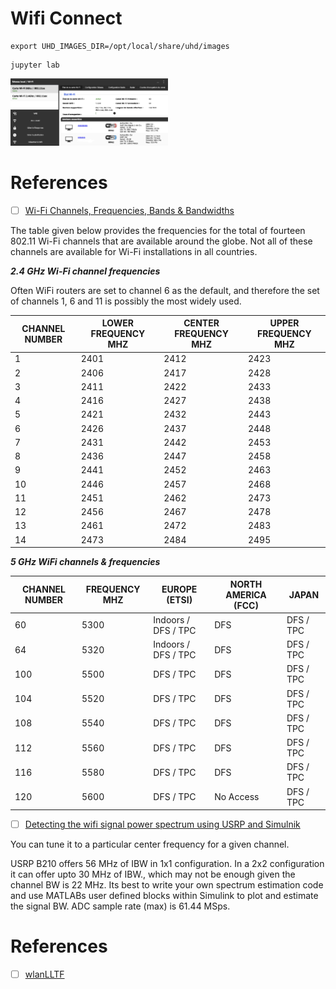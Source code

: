 # Wifi Connect


```
export UHD_IMAGES_DIR=/opt/local/share/uhd/images
```

```
jupyter lab
```

<img src=images/WIFI-card-status.png width='50%' height='50%' > </img>

# References

- [ ] [Wi-Fi Channels, Frequencies, Bands & Bandwidths](https://www.electronics-notes.com/articles/connectivity/wifi-ieee-802-11/channels-frequencies-bands-bandwidth.php)

The table given below provides the frequencies for the total of fourteen 802.11 Wi-Fi channels that are available around the globe. Not all of these channels are available for Wi-Fi installations in all countries.

***2.4 GHz Wi-Fi channel frequencies***

Often WiFi routers are set to channel 6 as the default, and therefore the set of channels 1, 6 and 11 is possibly the most widely used.
 
| CHANNEL NUMBER | LOWER FREQUENCY MHZ | CENTER FREQUENCY MHZ | UPPER FREQUENCY MHZ |
|-|-|-|-|
| 1	| 2401	| 2412	| 2423 |
| 2	| 2406	| 2417	| 2428 |
| 3	| 2411	| 2422	| 2433 |
| 4	| 2416	| 2427	| 2438 |
| 5	| 2421	| 2432	| 2443 |
| 6	| 2426	| 2437	| 2448 |
| 7	| 2431	| 2442	| 2453 |
| 8	| 2436	| 2447	| 2458 |
| 9	| 2441	| 2452	| 2463 |
| 10	| 2446	| 2457	| 2468 |
| 11	| 2451	| 2462	| 2473 |
| 12	| 2456	| 2467	| 2478 |
| 13	| 2461	| 2472	| 2483 |
| 14	| 2473	| 2484	| 2495 |

***5 GHz WiFi channels & frequencies***

| CHANNEL NUMBER	| FREQUENCY MHZ	| EUROPE (ETSI)	| NORTH AMERICA (FCC)	| JAPAN |
|-----|-------|---------------------|-----|-----------|
| 60	| 5300	| Indoors / DFS / TPC	| DFS	| DFS / TPC | 
| 64	| 5320	| Indoors / DFS / TPC	| DFS	| DFS / TPC | 
| 100	| 5500	| DFS / TPC	| DFS	| DFS / TPC | 
| 104	| 5520	| DFS / TPC	| DFS	| DFS / TPC | 
| 108	| 5540	| DFS / TPC	| DFS	| DFS / TPC | 
| 112	| 5560	| DFS / TPC	| DFS	| DFS / TPC | 
| 116	| 5580	| DFS / TPC	| DFS	| DFS / TPC | 
| 120	| 5600	| DFS / TPC	| No Access	| DFS / TPC |


- [ ] [Detecting the wifi signal power spectrum using USRP and Simulnik](https://www.mathworks.com/matlabcentral/answers/197123-detecting-the-wifi-signal-power-spectrum-using-usrp-and-simulnik)

You can tune it to a particular center frequency for a given channel.

USRP B210 offers 56 MHz of IBW in 1x1 configuration. In a 2x2 configuration it can offer upto 30 MHz of IBW., which may not be enough given the channel BW is 22 MHz. Its best to write your own spectrum estimation code and use MATLABs user defined blocks within Simulink to plot and estimate the signal BW. ADC sample rate (max) is 61.44 MSps.

# References

- [ ] [wlanLLTF](https://www.mathworks.com/help/wlan/ref/wlanlltf.html)
